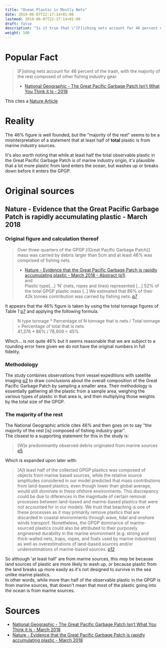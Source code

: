 ```yaml
---
title: "Ocean Plastic is Mostly Nets"
date: 2019-06-07T22:17:14+01:00
lastmod: 2019-06-07T22:17:14+01:00
draft: false
description: "Is it true that \"[F]ishing nets account for 46 percent of the trash, with the majority of the rest composed of other fishing industry gear.\""
weight: 100
---
```



# Popular Fact
> [F]ishing nets account for 46 percent of the trash, with the majority of the rest composed of other fishing industry gear.  
> - [National Geographic - The Great Pacific Garbage Patch Isn’t What You Think it Is - 2018](https://news.nationalgeographic.com/2018/03/great-pacific-garbage-patch-plastics-environment/)

This cites a [Nature Article](https://www.nature.com/articles/s41598-018-22939-w)

# Reality

The 46% figure is well founded, but the "majority of the rest" seems to be a misinterpretation of a statement that at least half of **total** plastic is from marine industry sources.

It's also worth noting that while at least half the total observable plastic in the Great Pacific Garbage Patch is of marine industry origin, it's plausible that a lot more plastic from land enters the ocean, but washes up or breaks down before it enters the GPGP.

# Original sources

## Nature - Evidence that the Great Pacific Garbage Patch is rapidly accumulating plastic - March 2018


### Original figure and calculation thereof
>  Over three-quarters of the GPGP [(Great Pacific Garbage Patch)] mass was carried by debris larger than 5cm and
at least 46% was comprised of fishing nets.  
> - [Nature - Evidence that the Great Pacific Garbage Patch is rapidly accumulating plastic - March 2018 - Abstract (p1)](https://www.nature.com/articles/s41598-018-22939-w)  
and  
>  Plastic type[...] ‘N’ (nets, ropes and lines) represented [...] 52% of the total GPGP plastic mass [..] We estimated that 86% of their 42k tonnes contribution was carried by fishing nets. [p7](https://www.nature.com/articles/s41598-018-22939-w)

It appears that the 46% figure is taken by using the total tonnage figures of Table 1 [p7](https://www.nature.com/articles/s41598-018-22939-w) and applying the following formula.  

> N type tonnage * Percentage of N tonnage that is nets / Total tonnage = Percentage of total that is nets  
> 41,376 * 86% / 78,909 = 45%  

Which... is not quite 46% but it seems reasonable that we are subject to a rounding error here given we do not have the original numbers in full fidelity.  

### Methodology

The study combines observations from vessel expeditions with satellite imaging [p2](https://www.nature.com/articles/s41598-018-22939-w) to draw conclusions about the overall composition of the Great Pacific Garbage Patch by sampling a smaller area. Their methodology is essentially gathering all the plastic from a sample area, weighing the various types of plastic in that area is, and then multiplying those weights by the total size of the GPGP.

### The majority of the rest

The National Geographic article cites 46% and then goes on to say "the majority of the rest [is] composed of fishing industry gear".  
The closest to a supporting statement for this in the study is:  

>  [W]e predominantly observed debris originated from marine sources [p5](https://www.nature.com/articles/s41598-018-22939-w)  

Which is expanded upon later with: 

>  [A]t least half of the collected GPGP plastics was composed of objects from marine based sources, while the relative source amplitudes considered in our model predicted that mass contributions from land-based plastics, even though lower than global average, would still dominate in these ofshore environments. This discrepancy could be due to diferences in the magnitude of certain removal processes between land-based and marine-based plastics that were not accounted for in our models. We trust that beaching is one of these processes as it may primarily remove plastics that are discarded in coastal environments through wave, tidal and onshore winds transport. Nonetheless, the GPGP dominance of marine-sourced plastics could also be attributed to their purposely engineered durability in the marine environment (e.g. strong and thick-walled nets, traps, ropes, and foats used by marine industries) as well as overestimations of land-based sources and/or underestimations of marine-based sources. [p12](https://www.nature.com/articles/s41598-018-22939-w)  

So although 'at least half' are from marine sources, this _may_ be because land sources of plastic are more likely to wash up, _or_ because plastic from the land breaks up more easily as it's not designed to survive in the sea unlike marine plastics.  
In other words, while more than half of the observable plastic in the GPGP is from marine sources, that doesn't mean that most of the plastic going into the ocean is from marine sources.


# Sources

- [National Geographic - The Great Pacific Garbage Patch Isn’t What You Think it Is - March 2018](https://news.nationalgeographic.com/2018/03/great-pacific-garbage-patch-plastics-environment/)
- [Nature - Evidence that the Great Pacific Garbage Patch is rapidly accumulating plastic - March 2018](https://www.nature.com/articles/s41598-018-22939-w)
